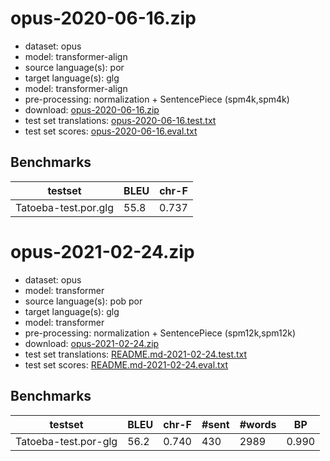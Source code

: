 # opus-2020-06-16.zip

* dataset: opus
* model: transformer-align
* source language(s): por
* target language(s): glg
* model: transformer-align
* pre-processing: normalization + SentencePiece (spm4k,spm4k)
* download: [opus-2020-06-16.zip](https://object.pouta.csc.fi/Tatoeba-MT-models/por-glg/opus-2020-06-16.zip)
* test set translations: [opus-2020-06-16.test.txt](https://object.pouta.csc.fi/Tatoeba-MT-models/por-glg/opus-2020-06-16.test.txt)
* test set scores: [opus-2020-06-16.eval.txt](https://object.pouta.csc.fi/Tatoeba-MT-models/por-glg/opus-2020-06-16.eval.txt)

## Benchmarks

| testset               | BLEU  | chr-F |
|-----------------------|-------|-------|
| Tatoeba-test.por.glg 	| 55.8 	| 0.737 |



# opus-2021-02-24.zip

* dataset: opus
* model: transformer
* source language(s): pob por
* target language(s): glg
* model: transformer
* pre-processing: normalization + SentencePiece (spm12k,spm12k)
* download: [opus-2021-02-24.zip](https://object.pouta.csc.fi/Tatoeba-MT-models/por-glg/opus-2021-02-24.zip)
* test set translations: [README.md-2021-02-24.test.txt](https://object.pouta.csc.fi/Tatoeba-MT-models/por-glg/README.md-2021-02-24.test.txt)
* test set scores: [README.md-2021-02-24.eval.txt](https://object.pouta.csc.fi/Tatoeba-MT-models/por-glg/README.md-2021-02-24.eval.txt)

## Benchmarks

| testset | BLEU  | chr-F | #sent | #words | BP |
|---------|-------|-------|-------|--------|----|
| Tatoeba-test.por-glg 	| 56.2 	| 0.740 	| 430 	| 2989 	| 0.990 |

